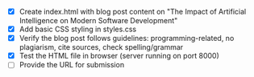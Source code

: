 - [x] Create index.html with blog post content on "The Impact of Artificial Intelligence on Modern Software Development"
- [x] Add basic CSS styling in styles.css
- [x] Verify the blog post follows guidelines: programming-related, no plagiarism, cite sources, check spelling/grammar
- [x] Test the HTML file in browser (server running on port 8000)
- [ ] Provide the URL for submission
